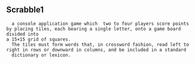 ## Scrabble1
      a console application game which  two to four players score points by placing tiles, each bearing a single letter, onto a game board divided into
    a 15×15 grid of squares. 
      The tiles must form words that, in crossword fashion, read left to right in rows or downward in columns, and be included in a standard 
      dictionary or lexicon.
